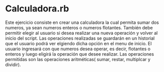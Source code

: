# Calculadora.rb

Este ejercicio consiste en crear una calculadora la cual permita sumar dos numeros, ya sean numeros enteros o numeros flotantes. También debe permitir elegir al usuario si desea realizar una nueva operación y volver al inicio del script. Las operaciones realizadas se guardarán en un historial que el usuario podrá ver elgiendo dicha opción en el menu de inicio. El usuario ingresará con que numeros desea operar, es decir, flotantes o enteros y luego eligirá la operación que desee realizar. Las operaciones permitidas son las operaciones aritméticas( sumar, restar, multiplcar y dividir).
